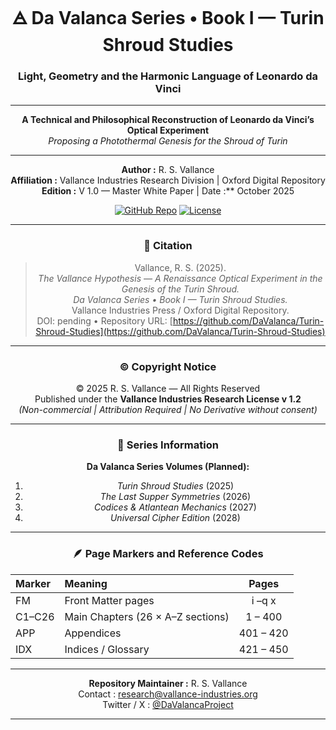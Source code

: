 <div align="center">

# 🜁 **Da Valanca Series • Book I — Turin Shroud Studies**

### **Light, Geometry and the Harmonic Language of Leonardo da Vinci**

---

**A Technical and Philosophical Reconstruction of Leonardo da Vinci’s Optical Experiment**  
*Proposing a Photothermal Genesis for the Shroud of Turin*

---

**Author :** R. S. Vallance  
**Affiliation :** Vallance Industries Research Division  |  Oxford Digital Repository  
**Edition :** V 1.0 — Master White Paper  |  Date :** October 2025  

[![GitHub Repo](https://img.shields.io/badge/DaValanca-Turin--Shroud--Studies-blue?logo=github)](https://github.com/DaValanca/Turin-Shroud-Studies)
[![License](https://img.shields.io/badge/License-Vallance%20Industries%20v1.2-green)](./LICENSE_VallanceIndustries.txt)

---

### 📜 Citation
> Vallance, R. S. (2025).  
> *The Vallance Hypothesis — A Renaissance Optical Experiment in the Genesis of the Turin Shroud.*  
> *Da Valanca Series • Book I — Turin Shroud Studies.*  
> Vallance Industries Press / Oxford Digital Repository.  
> DOI: pending • Repository URL: [https://github.com/DaValanca/Turin-Shroud-Studies](https://github.com/DaValanca/Turin-Shroud-Studies)

---

### © Copyright Notice
© 2025 R. S. Vallance — All Rights Reserved  
Published under the **Vallance Industries Research License v 1.2**  
*(Non-commercial  |  Attribution Required  |  No Derivative without consent)*  

---

### 📖 Series Information
**Da Valanca Series Volumes (Planned):**
1. *Turin Shroud Studies* (2025)  
2. *The Last Supper Symmetries* (2026)  
3. *Codices & Atlantean Mechanics* (2027)  
4. *Universal Cipher Edition* (2028)  

---

### 🪶 Page Markers and Reference Codes
| Marker | Meaning | Pages |
|:--|:--|:--:|
| FM | Front Matter pages | i –q x |
| C1–C26 | Main Chapters (26 × A–Z sections) | 1 – 400 |
| APP | Appendices | 401 – 420 |
| IDX | Indices / Glossary | 421 – 450 |

---

**Repository Maintainer :** R. S. Vallance  
Contact : [research@vallance-industries.org](mailto:research@vallance-industries.org)  
Twitter / X : [@DaValancaProject](https://x.com/DaValancaProject)

---

</div>
